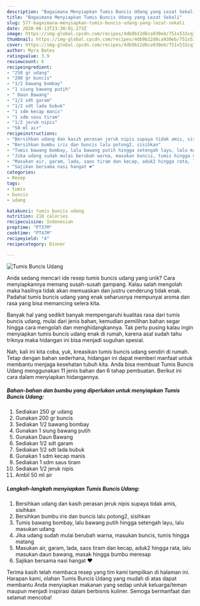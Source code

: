 ```yaml
---
description: "Bagaimana Menyiapkan Tumis Buncis Udang yang Lezat Sekali"
title: "Bagaimana Menyiapkan Tumis Buncis Udang yang Lezat Sekali"
slug: 577-bagaimana-menyiapkan-tumis-buncis-udang-yang-lezat-sekali
date: 2020-06-13T23:30:01.273Z
image: https://img-global.cpcdn.com/recipes/4db9b12d6ca930eb/751x532cq70/tumis-buncis-udang-foto-resep-utama.jpg
thumbnail: https://img-global.cpcdn.com/recipes/4db9b12d6ca930eb/751x532cq70/tumis-buncis-udang-foto-resep-utama.jpg
cover: https://img-global.cpcdn.com/recipes/4db9b12d6ca930eb/751x532cq70/tumis-buncis-udang-foto-resep-utama.jpg
author: Myra Bates
ratingvalue: 3.9
reviewcount: 6
recipeingredient:
- "250 gr udang"
- "200 gr buncis"
- "1/2 bawang bombay"
- "1 siung bawang putih"
- " Daun Bawang"
- "1/2 sdt garam"
- "1/2 sdt lada bubuk"
- "1 sdm kecap manis"
- "1 sdm saus tiram"
- "1/2 jeruk nipis"
- "50 ml air"
recipeinstructions:
- "Bersihkan udang dan kasih perasan jeruk nipis supaya tidak amis, sisihkan"
- "Bersihkan bumbu iris dan buncis lalu potong2, sisihkan"
- "Tumis bawang bombay, lalu bawang putih hingga setengah layu, lalu masukan udang"
- "Jika udang sudah mulai berubah warna, masukan buncis, tumis hingga matang"
- "Masukan air, garam, lada, saos tiram dan kecap, aduk2 hingga rata, lalu masukan daun bawang, masak hingga bumbu meresap"
- "Sajikan bersama nasi hangat ❤"
categories:
- Resep
tags:
- tumis
- buncis
- udang

katakunci: tumis buncis udang 
nutrition: 218 calories
recipecuisine: Indonesian
preptime: "PT37M"
cooktime: "PT47M"
recipeyield: "4"
recipecategory: Dinner

---
```



![Tumis Buncis Udang](https://img-global.cpcdn.com/recipes/4db9b12d6ca930eb/751x532cq70/tumis-buncis-udang-foto-resep-utama.jpg)

Anda sedang mencari ide resep tumis buncis udang yang unik? Cara menyiapkannya memang susah-susah gampang. Kalau salah mengolah maka hasilnya tidak akan memuaskan dan justru cenderung tidak enak. Padahal tumis buncis udang yang enak seharusnya mempunyai aroma dan rasa yang bisa memancing selera kita.



Banyak hal yang sedikit banyak mempengaruhi kualitas rasa dari tumis buncis udang, mulai dari jenis bahan, kemudian pemilihan bahan segar hingga cara mengolah dan menghidangkannya. Tak perlu pusing kalau ingin menyiapkan tumis buncis udang enak di rumah, karena asal sudah tahu triknya maka hidangan ini bisa menjadi suguhan spesial.


Nah, kali ini kita coba, yuk, kreasikan tumis buncis udang sendiri di rumah. Tetap dengan bahan sederhana, hidangan ini dapat memberi manfaat untuk membantu menjaga kesehatan tubuh kita. Anda bisa membuat Tumis Buncis Udang menggunakan 11 jenis bahan dan 6 tahap pembuatan. Berikut ini cara dalam menyiapkan hidangannya.

<!--inarticleads1-->

##### Bahan-bahan dan bumbu yang diperlukan untuk menyiapkan Tumis Buncis Udang:

1. Sediakan 250 gr udang
1. Gunakan 200 gr buncis
1. Sediakan 1/2 bawang bombay
1. Gunakan 1 siung bawang putih
1. Gunakan  Daun Bawang
1. Sediakan 1/2 sdt garam
1. Sediakan 1/2 sdt lada bubuk
1. Gunakan 1 sdm kecap manis
1. Sediakan 1 sdm saus tiram
1. Sediakan 1/2 jeruk nipis
1. Ambil 50 ml air




<!--inarticleads2-->

##### Langkah-langkah menyiapkan Tumis Buncis Udang:

1. Bersihkan udang dan kasih perasan jeruk nipis supaya tidak amis, sisihkan
1. Bersihkan bumbu iris dan buncis lalu potong2, sisihkan
1. Tumis bawang bombay, lalu bawang putih hingga setengah layu, lalu masukan udang
1. Jika udang sudah mulai berubah warna, masukan buncis, tumis hingga matang
1. Masukan air, garam, lada, saos tiram dan kecap, aduk2 hingga rata, lalu masukan daun bawang, masak hingga bumbu meresap
1. Sajikan bersama nasi hangat ❤




Terima kasih telah membaca resep yang tim kami tampilkan di halaman ini. Harapan kami, olahan Tumis Buncis Udang yang mudah di atas dapat membantu Anda menyiapkan makanan yang sedap untuk keluarga/teman maupun menjadi inspirasi dalam berbisnis kuliner. Semoga bermanfaat dan selamat mencoba!
